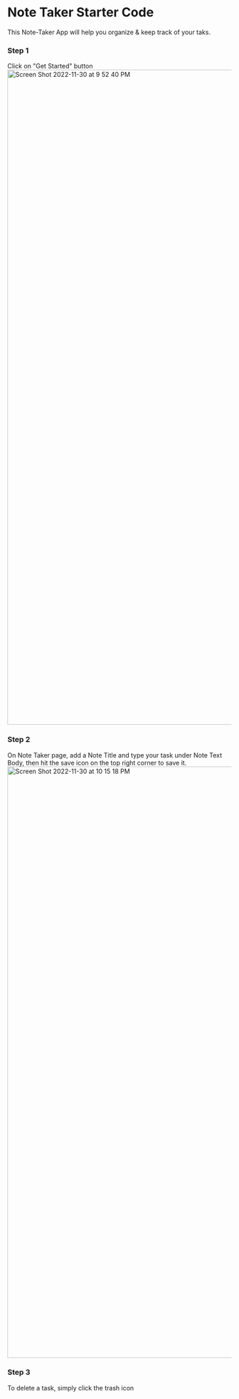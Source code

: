# Note Taker Starter Code
This Note-Taker App will help you organize & keep track of your taks.

### Step 1
Click on "Get Started" button
<img width="1472" alt="Screen Shot 2022-11-30 at 9 52 40 PM" src="https://user-images.githubusercontent.com/108437457/204957618-5998fdd8-eefd-41b7-9efb-89ff95079be9.png">


### Step 2
On Note Taker page, add a Note Title and type your task under Note Text Body, then hit the save icon	on the top right corner to save it.
<img width="1329" alt="Screen Shot 2022-11-30 at 10 15 18 PM" src="https://user-images.githubusercontent.com/108437457/204957628-6dc47ef4-9689-4bc4-a22a-00efd3c4f186.png">

### Step 3
To delete a task, simply click the trash icon 



